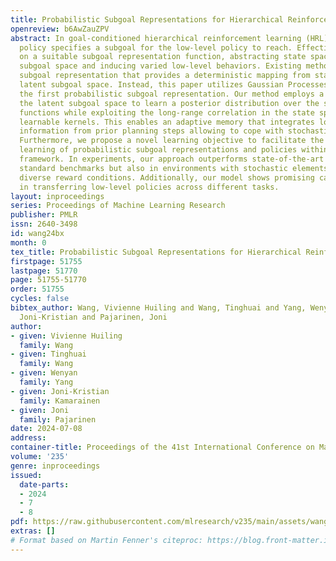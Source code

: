 ```yaml
---
title: Probabilistic Subgoal Representations for Hierarchical Reinforcement Learning
openreview: b6AwZauZPV
abstract: In goal-conditioned hierarchical reinforcement learning (HRL), a high-level
  policy specifies a subgoal for the low-level policy to reach. Effective HRL hinges
  on a suitable subgoal representation function, abstracting state space into latent
  subgoal space and inducing varied low-level behaviors. Existing methods adopt a
  subgoal representation that provides a deterministic mapping from state space to
  latent subgoal space. Instead, this paper utilizes Gaussian Processes (GPs) for
  the first probabilistic subgoal representation. Our method employs a GP prior on
  the latent subgoal space to learn a posterior distribution over the subgoal representation
  functions while exploiting the long-range correlation in the state space through
  learnable kernels. This enables an adaptive memory that integrates long-range subgoal
  information from prior planning steps allowing to cope with stochastic uncertainties.
  Furthermore, we propose a novel learning objective to facilitate the simultaneous
  learning of probabilistic subgoal representations and policies within a unified
  framework. In experiments, our approach outperforms state-of-the-art baselines in
  standard benchmarks but also in environments with stochastic elements and under
  diverse reward conditions. Additionally, our model shows promising capabilities
  in transferring low-level policies across different tasks.
layout: inproceedings
series: Proceedings of Machine Learning Research
publisher: PMLR
issn: 2640-3498
id: wang24bx
month: 0
tex_title: Probabilistic Subgoal Representations for Hierarchical Reinforcement Learning
firstpage: 51755
lastpage: 51770
page: 51755-51770
order: 51755
cycles: false
bibtex_author: Wang, Vivienne Huiling and Wang, Tinghuai and Yang, Wenyan and Kamarainen,
  Joni-Kristian and Pajarinen, Joni
author:
- given: Vivienne Huiling
  family: Wang
- given: Tinghuai
  family: Wang
- given: Wenyan
  family: Yang
- given: Joni-Kristian
  family: Kamarainen
- given: Joni
  family: Pajarinen
date: 2024-07-08
address:
container-title: Proceedings of the 41st International Conference on Machine Learning
volume: '235'
genre: inproceedings
issued:
  date-parts:
  - 2024
  - 7
  - 8
pdf: https://raw.githubusercontent.com/mlresearch/v235/main/assets/wang24bx/wang24bx.pdf
extras: []
# Format based on Martin Fenner's citeproc: https://blog.front-matter.io/posts/citeproc-yaml-for-bibliographies/
---
```

